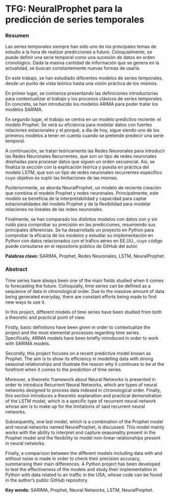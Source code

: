 # TFG: NeuralProphet para la predicción de series temporales

### Resumen

Las series temporales siempre han sido uno de los principales temas de estudio a la hora de realizar predicciones a futuro. Coloquialmente, se puede definir una serie temporal como una sucesión de datos en orden cronológico. Dada la masiva cantidad de información que se genera en la actualidad, se buscan constantemente nuevas formas de usarla.

En este trabajo, se han estudiado diferentes modelos de series temporales, desde un punto de vista teórico hasta una visión práctica de los mismos.

En primer lugar, se comienza presentando las definiciones introductorias para contextualizar el trabajo y los procesos clásicos de series temporales. En concreto, se han introducido  los modelos ARIMA para poder tratar los modelos SARIMA.

En segundo lugar, el trabajo se centra en un modelo predictivo reciente: el modelo Prophet. Se verá su eficiencia para modelar datos con fuertes relaciones estacionales y el porqué, a día de hoy, sigue siendo uno de los primeros modelos a tener en cuenta cuando se pretende predecir una serie temporal.

A continuación, se tratan teóricamente las Redes Neuronales para introducir las Redes Neuronales Recurrentes, que son un tipo de redes neuronales diseñadas para procesar datos que siguen un orden secuencial. Así, se finaliza la sección con la explicación teórica y puesta en práctica del modelo LSTM, que son un tipo de redes neuronales recurrentes específico cuyo objetivo es suplir las limitaciones de las mismas. 

Posteriormente, se aborda NeuralProphet, un modelo de reciente creación que combina el modelo Prophet y redes neuronales. Principalmente, este modelo se beneficia de la interpretabilidad y capacidad para captar estacionalidades del modelo Prophet y de la flexibilidad para modelar relaciones no lineales de las redes neuronales.

Finalmente, se han comparado los distintos modelos con datos con y sin ruido para comprobar su precisión en las predicciones, resumiendo sus principales diferencias. Se ha desarrollado un proyecto en Python para comprobar la eficacia de los modelos y estudiar su implementación en Python con datos relacionados con el tráfico aéreo en EE.UU., cuyo código puede consutarse en el repositorio público de GitHub del autor.

**Palabras clave:** SARIMA, Prophet, Redes Neuronales, LSTM, NeuralProphet.

### Abstract

Time series have always been one of the main fields studied when it comes to forecasting the future. Colloquially, time series can be defined as a sequence of data in chronological order. Due to the massive amount of data being generated everyday, there are constant efforts being made to find new ways to use it.

In this project, different models of time series have been studied from both a theoretic and practical point of view. 

Firstly, basic definitions have been given in order to contextualize the project and the most elemental processes regarding time series. Specifically, ARIMA models have been briefly introduced in order to work with SARIMA models. 

Secondly, this project focuses on a recent predictive model known as Prophet. The aim is to show its efficiency in modelling data with strong seasonal relationships and illustrate the reason why it continues to be at the forefront when it comes to the prediction of time series. 

Moreover, a theoretic framework about Neural Networks is presented in order to introduce Recurrent Neural Networks, which are types of neural networks designed to process data indexed in chronological order. Finally, this section introduces a theoretic explanation and practical demonstration of the LSTM model, which is a specific type of recurrent neural network whose aim is to make up for the limitations of said recurrent neural networks. 

Subsequently, one last model, which is a combination of the Prophet model and neural networks named NeuralProphet, is discussed. This model mainly works with the ability to interpret and capture seasonality present in the Prophet model and the flexibility to model non-linear relationships present in neural networks. 

Finally, a comparison between the different models including data with and without noise is made in order to check their precision accuracy, summarising their main differences. A Python project has been developed to test the effectiveness of the models and study their implementation in Python with data related to air traffic in the USA, whose code can be found in the author’s public GitHub repository.

**Key words:** SARIMA, Prophet, Neural Networks, LSTM, NeuralProphet.